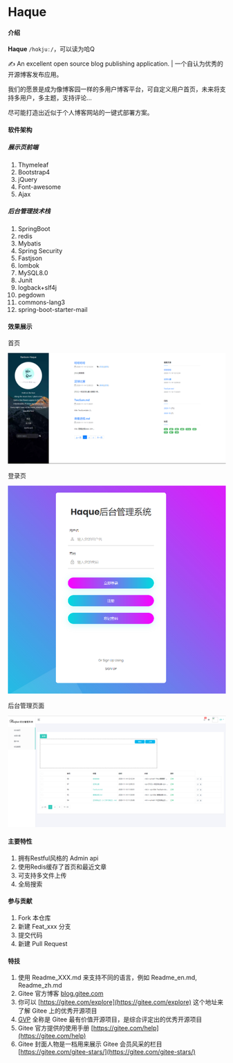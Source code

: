 # Haque

#### 介绍

**Haque** `/hɑkjuː/`，可以读为哈Q

✍ An excellent open source blog publishing application. | 一个自认为优秀的开源博客发布应用。

我们的愿景是成为像博客园一样的多用户博客平台，可自定义用户首页，未来将支持多用户，多主题，支持评论...

尽可能打造出近似于个人博客网站的一键式部署方案。

#### 软件架构
##### 展示页前端

1. Thymeleaf
2. Bootstrap4
3. jQuery
4. Font-awesome
5. Ajax

##### 后台管理技术栈

1. SpringBoot
2. redis
3. Mybatis
4. Spring Security
5. Fastjson
6. lombok
7. MySQL8.0
8. Junit
9. logback+slf4j
10. pegdown
11. commons-lang3
12. spring-boot-starter-mail


#### 效果展示

首页

![首页](introduce_img/首页.png)

登录页

![登录页](introduce_img/登录.png)

后台管理页面

![后台管理页面](introduce_img/后台管理界面.png)

#### 主要特性

1.  拥有Restful风格的 Admin api
2.  使用Redis缓存了首页和最近文章
3.  可支持多文件上传
4.  全局搜索

#### 参与贡献

1.  Fork 本仓库
2.  新建 Feat_xxx 分支
3.  提交代码
4.  新建 Pull Request


#### 特技

1.  使用 Readme\_XXX.md 来支持不同的语言，例如 Readme\_en.md, Readme\_zh.md
2.  Gitee 官方博客 [blog.gitee.com](https://blog.gitee.com)
3.  你可以 [https://gitee.com/explore](https://gitee.com/explore) 这个地址来了解 Gitee 上的优秀开源项目
4.  [GVP](https://gitee.com/gvp) 全称是 Gitee 最有价值开源项目，是综合评定出的优秀开源项目
5.  Gitee 官方提供的使用手册 [https://gitee.com/help](https://gitee.com/help)
6.  Gitee 封面人物是一档用来展示 Gitee 会员风采的栏目 [https://gitee.com/gitee-stars/](https://gitee.com/gitee-stars/)
